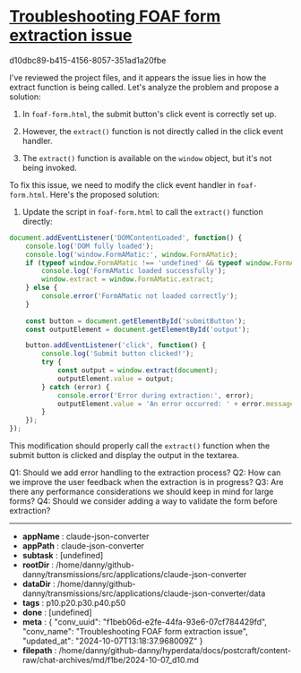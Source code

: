 # [Troubleshooting FOAF form extraction issue](https://claude.ai/chat/f1beb06d-e2fe-44fa-93e6-07cf784429fd)

d10dbc89-b415-4156-8057-351ad1a20fbe

 I've reviewed the project files, and it appears the issue lies in how the extract function is being called. Let's analyze the problem and propose a solution:

1. In `foaf-form.html`, the submit button's click event is correctly set up.

2. However, the `extract()` function is not directly called in the click event handler.

3. The `extract()` function is available on the `window` object, but it's not being invoked.

To fix this issue, we need to modify the click event handler in `foaf-form.html`. Here's the proposed solution:

1. Update the script in `foaf-form.html` to call the `extract()` function directly:

```javascript
document.addEventListener('DOMContentLoaded', function() {
    console.log('DOM fully loaded');
    console.log('window.FormAMatic:', window.FormAMatic);
    if (typeof window.FormAMatic !== 'undefined' && typeof window.FormAMatic.extract === 'function') {
        console.log('FormAMatic loaded successfully');
        window.extract = window.FormAMatic.extract;
    } else {
        console.error('FormAMatic not loaded correctly');
    }
    
    const button = document.getElementById('submitButton');
    const outputElement = document.getElementById('output');

    button.addEventListener('click', function() {
        console.log('Submit button clicked!');
        try {
            const output = window.extract(document);
            outputElement.value = output;
        } catch (error) {
            console.error('Error during extraction:', error);
            outputElement.value = 'An error occurred: ' + error.message;
        }
    });
});
```

This modification should properly call the `extract()` function when the submit button is clicked and display the output in the textarea.

Q1: Should we add error handling to the extraction process?
Q2: How can we improve the user feedback when the extraction is in progress?
Q3: Are there any performance considerations we should keep in mind for large forms?
Q4: Should we consider adding a way to validate the form before extraction?

---

* **appName** : claude-json-converter
* **appPath** : claude-json-converter
* **subtask** : [undefined]
* **rootDir** : /home/danny/github-danny/transmissions/src/applications/claude-json-converter
* **dataDir** : /home/danny/github-danny/transmissions/src/applications/claude-json-converter/data
* **tags** : p10.p20.p30.p40.p50
* **done** : [undefined]
* **meta** : {
  "conv_uuid": "f1beb06d-e2fe-44fa-93e6-07cf784429fd",
  "conv_name": "Troubleshooting FOAF form extraction issue",
  "updated_at": "2024-10-07T13:18:37.968009Z"
}
* **filepath** : /home/danny/github-danny/hyperdata/docs/postcraft/content-raw/chat-archives/md/f1be/2024-10-07_d10.md